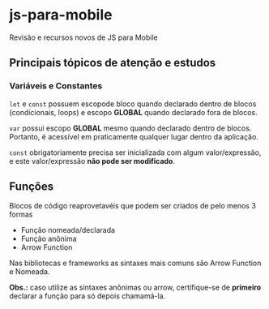 # js-para-mobile

Revisão e recursos novos de JS para Mobile

## Principais tópicos de atenção e estudos

### Variáveis e Constantes

`let` e `const` possuem escopode bloco quando declarado dentro de blocos (condicionais, loops) e escopo **GLOBAL** quando declarado fora de blocos.

`var` possui escopo **GLOBAL** mesmo quando declarado dentro de blocos. Portanto, é acessível em praticamente qualquer lugar dentro da aplicação.

`const` obrigatoriamente precisa ser inicializada com algum valor/expressão, e este valor/expressão **não pode ser modificado**.

## Funções

Blocos de código reaprovetavéis que podem ser criados de pelo menos 3 formas

- Função nomeada/declarada
- Função anônima
- Arrow Function

Nas bibliotecas e frameworks as sintaxes mais comuns são Arrow Function e Nomeada.

**Obs.:** caso utilize as sintaxes anônimas ou arrow, certifique-se de **primeiro** declarar a função para só depois chamamá-la.